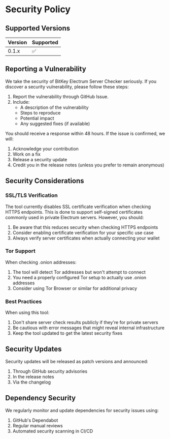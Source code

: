 # Security Policy

## Supported Versions

| Version | Supported          |
| ------- | ------------------ |
| 0.1.x   | :white_check_mark: |

## Reporting a Vulnerability

We take the security of BitKey Electrum Server Checker seriously. If you discover a security vulnerability, please follow these steps:

1. Report the vulnerability through GitHub Issue.
2. Include:
   - A description of the vulnerability
   - Steps to reproduce
   - Potential impact
   - Any suggested fixes (if available)

You should receive a response within 48 hours. If the issue is confirmed, we will:

1. Acknowledge your contribution
2. Work on a fix
3. Release a security update
4. Credit you in the release notes (unless you prefer to remain anonymous)

## Security Considerations

### SSL/TLS Verification

The tool currently disables SSL certificate verification when checking HTTPS endpoints. This is done to support self-signed certificates commonly used in private Electrum servers. However, you should:

1. Be aware that this reduces security when checking HTTPS endpoints
2. Consider enabling certificate verification for your specific use case
3. Always verify server certificates when actually connecting your wallet

### Tor Support

When checking .onion addresses:

1. The tool will detect Tor addresses but won't attempt to connect
2. You need a properly configured Tor setup to actually use .onion addresses
3. Consider using Tor Browser or similar for additional privacy

### Best Practices

When using this tool:

1. Don't share server check results publicly if they're for private servers
2. Be cautious with error messages that might reveal internal infrastructure
3. Keep the tool updated to get the latest security fixes

## Security Updates

Security updates will be released as patch versions and announced:

1. Through GitHub security advisories
2. In the release notes
3. Via the changelog

## Dependency Security

We regularly monitor and update dependencies for security issues using:

1. GitHub's Dependabot
2. Regular manual reviews
3. Automated security scanning in CI/CD
